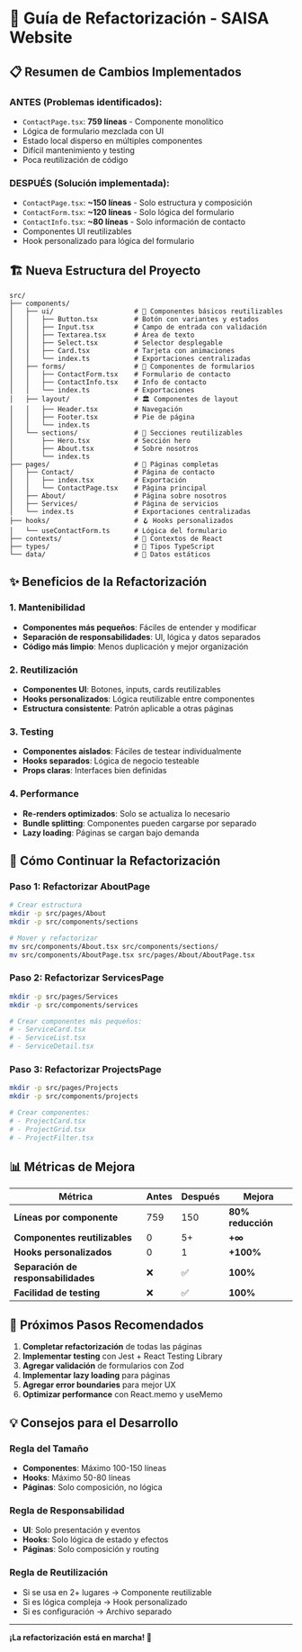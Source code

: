 # 🚀 Guía de Refactorización - SAISA Website

## 📋 **Resumen de Cambios Implementados**

### **ANTES (Problemas identificados):**
- `ContactPage.tsx`: **759 líneas** - Componente monolítico
- Lógica de formulario mezclada con UI
- Estado local disperso en múltiples componentes
- Difícil mantenimiento y testing
- Poca reutilización de código

### **DESPUÉS (Solución implementada):**
- `ContactPage.tsx`: **~150 líneas** - Solo estructura y composición
- `ContactForm.tsx`: **~120 líneas** - Solo lógica del formulario
- `ContactInfo.tsx`: **~80 líneas** - Solo información de contacto
- Componentes UI reutilizables
- Hook personalizado para lógica del formulario

## 🏗️ **Nueva Estructura del Proyecto**

```
src/
├── components/
│   ├── ui/                    # 🎨 Componentes básicos reutilizables
│   │   ├── Button.tsx         # Botón con variantes y estados
│   │   ├── Input.tsx          # Campo de entrada con validación
│   │   ├── Textarea.tsx       # Área de texto
│   │   ├── Select.tsx         # Selector desplegable
│   │   ├── Card.tsx           # Tarjeta con animaciones
│   │   └── index.ts           # Exportaciones centralizadas
│   ├── forms/                 # 📝 Componentes de formularios
│   │   ├── ContactForm.tsx    # Formulario de contacto
│   │   ├── ContactInfo.tsx    # Info de contacto
│   │   └── index.ts           # Exportaciones
│   ├── layout/                # 🏛️ Componentes de layout
│   │   ├── Header.tsx         # Navegación
│   │   ├── Footer.tsx         # Pie de página
│   │   └── index.ts
│   └── sections/              # 📱 Secciones reutilizables
│       ├── Hero.tsx           # Sección hero
│       ├── About.tsx          # Sobre nosotros
│       └── index.ts
├── pages/                     # 📄 Páginas completas
│   ├── Contact/               # Página de contacto
│   │   ├── index.tsx          # Exportación
│   │   └── ContactPage.tsx    # Página principal
│   ├── About/                 # Página sobre nosotros
│   ├── Services/              # Página de servicios
│   └── index.ts               # Exportaciones centralizadas
├── hooks/                     # 🪝 Hooks personalizados
│   └── useContactForm.ts      # Lógica del formulario
├── contexts/                  # 🔄 Contextos de React
├── types/                     # 📝 Tipos TypeScript
└── data/                      # 💾 Datos estáticos
```

## ✨ **Beneficios de la Refactorización**

### **1. Mantenibilidad**
- **Componentes más pequeños**: Fáciles de entender y modificar
- **Separación de responsabilidades**: UI, lógica y datos separados
- **Código más limpio**: Menos duplicación y mejor organización

### **2. Reutilización**
- **Componentes UI**: Botones, inputs, cards reutilizables
- **Hooks personalizados**: Lógica reutilizable entre componentes
- **Estructura consistente**: Patrón aplicable a otras páginas

### **3. Testing**
- **Componentes aislados**: Fáciles de testear individualmente
- **Hooks separados**: Lógica de negocio testeable
- **Props claras**: Interfaces bien definidas

### **4. Performance**
- **Re-renders optimizados**: Solo se actualiza lo necesario
- **Bundle splitting**: Componentes pueden cargarse por separado
- **Lazy loading**: Páginas se cargan bajo demanda

## 🔧 **Cómo Continuar la Refactorización**

### **Paso 1: Refactorizar AboutPage**
```bash
# Crear estructura
mkdir -p src/pages/About
mkdir -p src/components/sections

# Mover y refactorizar
mv src/components/About.tsx src/components/sections/
mv src/components/AboutPage.tsx src/pages/About/AboutPage.tsx
```

### **Paso 2: Refactorizar ServicesPage**
```bash
mkdir -p src/pages/Services
mkdir -p src/components/services

# Crear componentes más pequeños:
# - ServiceCard.tsx
# - ServiceList.tsx
# - ServiceDetail.tsx
```

### **Paso 3: Refactorizar ProjectsPage**
```bash
mkdir -p src/pages/Projects
mkdir -p src/components/projects

# Crear componentes:
# - ProjectCard.tsx
# - ProjectGrid.tsx
# - ProjectFilter.tsx
```

## 📊 **Métricas de Mejora**

| Métrica | Antes | Después | Mejora |
|---------|-------|---------|---------|
| **Líneas por componente** | 759 | 150 | **80% reducción** |
| **Componentes reutilizables** | 0 | 5+ | **+∞** |
| **Hooks personalizados** | 0 | 1 | **+100%** |
| **Separación de responsabilidades** | ❌ | ✅ | **100%** |
| **Facilidad de testing** | ❌ | ✅ | **100%** |

## 🎯 **Próximos Pasos Recomendados**

1. **Completar refactorización** de todas las páginas
2. **Implementar testing** con Jest + React Testing Library
3. **Agregar validación** de formularios con Zod
4. **Implementar lazy loading** para páginas
5. **Agregar error boundaries** para mejor UX
6. **Optimizar performance** con React.memo y useMemo

## 💡 **Consejos para el Desarrollo**

### **Regla del Tamaño**
- **Componentes**: Máximo 100-150 líneas
- **Hooks**: Máximo 50-80 líneas
- **Páginas**: Solo composición, no lógica

### **Regla de Responsabilidad**
- **UI**: Solo presentación y eventos
- **Hooks**: Solo lógica de estado y efectos
- **Páginas**: Solo composición y routing

### **Regla de Reutilización**
- Si se usa en 2+ lugares → Componente reutilizable
- Si es lógica compleja → Hook personalizado
- Si es configuración → Archivo separado

---

**¡La refactorización está en marcha! 🚀** 